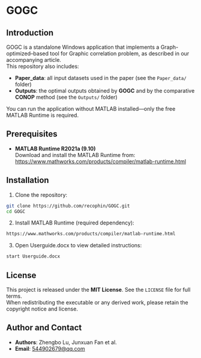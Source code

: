 # GOGC

## Introduction
GOGC is a standalone Windows application that implements a Graph-optimized–based tool for Graphic correlation problem, as described in our accompanying article.  
This repository also includes:
- **Paper_data**: all input datasets used in the paper (see the `Paper_data/` folder)  
- **Outputs**: the optimal outputs obtained by **GOGC** and by the comparative **CONOP** method (see the `Outputs/` folder)  

You can run the application without MATLAB installed—only the free MATLAB Runtime is required.

## Prerequisites
- **MATLAB Runtime R2021a (9.10)**  
  Download and install the MATLAB Runtime from:  
  https://www.mathworks.com/products/compiler/matlab-runtime.html

## Installation
1. Clone the repository:
```bash
git clone https://github.com/recophin/GOGC.git
cd GOGC  
```
2. Install MATLAB Runtime (required dependency):
```bash
https://www.mathworks.com/products/compiler/matlab-runtime.html
```
3. Open Userguide.docx to view detailed instructions:
```bash
start Userguide.docx
```
## License
This project is released under the **MIT License**. See the `LICENSE` file for full terms.  
When redistributing the executable or any derived work, please retain the copyright notice and license.

## Author and Contact
- **Authors**: Zhengbo Lu, Junxuan Fan et al.  
- **Email**: 544902679@qq.com
